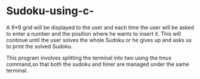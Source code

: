 # Sudoku-using-c-
A 9*9 grid will be displayed to the user and each time the user will be asked to enter a number and the position where he wants to insert it. This will continue until the user solves the whole Sudoku or he gives up and asks us to print the solved Sudoku.

This program involves splitting the terminal into two using the tmux command,so that both the sudoku and timer are managed under the same terminal.
